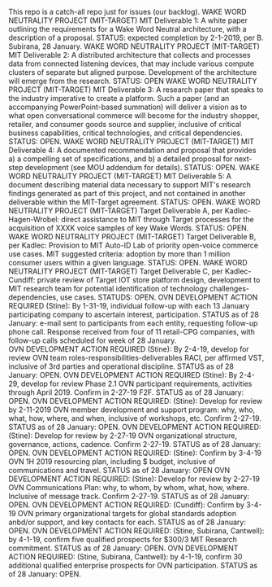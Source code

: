 This repo is a catch-all repo just for issues (our backlog).
WAKE WORD NEUTRALITY PROJECT (MIT-TARGET) MIT Deliverable 1:  A white paper outlining the requirements for a Wake Word Neutral architecture, with a description of a proposal.  STATUS:  expected completion by 2-1-2019, per B. Subirana, 28 January. 
WAKE WORD NEUTRALITY PROJECT (MIT-TARGET) MIT Deliverable 2:  A distributed architecture that collects and processes data from connected listening devices, that may include various compute clusters of separate but aligned purpose. Development of the architecture will emerge from the research.  STATUS:  OPEN
WAKE WORD NEUTRALITY PROJECT (MIT-TARGET) MIT Deliverable 3:  A research paper that speaks to the industry imperative to create a platform.  Such a paper (and an accompanying PowerPoint-based summation) will deliver a vision as to what open conversational commerce will become for the industry shopper, retailer, and consumer goods source and supplier, inclusive of critical business capabilities, critical technologies, and critical dependencies.   STATUS:  OPEN.
WAKE WORD NEUTRALITY PROJECT (MIT-TARGET) MIT Deliverable 4:  A documented recommendation and proposal that provides a) a compelling set of specifications, and b) a detailed proposal for next-step development  (see MOU addendum for details).  STATUS:  OPEN. 
WAKE WORD NEUTRALITY PROJECT (MIT-TARGET)  MIT Deliverable 5:  A document describing material data necessary to support MIT's research findings generated as part of this project, and not contained in another deliverable within the MIT-Target agreement.  STATUS: OPEN. 
WAKE WORD NEUTRALITY PROJECT (MIT-TARGET) Target Deliverable A, per Kadlec-Hagen-Wrobel:  direct assistance to MIT through Target processes for the acquisition of XXXK voice samples of key Wake Words.   STATUS:  OPEN. 
WAKE WORD NEUTRALITY PROJECT (MIT-TARGET) Target Deliverable B, per Kadlec:  Provision to MIT Auto-ID Lab of priority open-voice commerce use cases. MIT suggested criteria:  adoption by more than 1 million consumer users within a given language.  STATUS:  OPEN. 
WAKE WORD NEUTRALITY PROJECT (MIT-TARGET) Target Deliverable C, per Kadlec-Cundiff: private review of Target IOT store platform design, development to MIT research team for potential identification of technology challenges-dependencies, use cases.  STATUDS:  OPEN. 
OVN DEVELOPMENT ACTION REQUIRED (Stine):  By 1-31-19, individual follow-up with each 13 January participating company to ascertain interest, participation.  STATUS as of 28 January:  e-mail sent to participants from each entity, requesting follow-up phone call.  Response received from four of 11 retail-CPG companies, with follow-up calls scheduled for week of 28 January.   
OVN DEVELOPMENT ACTION REQUIRED (Stine):  By 2-4-19, develop for review OVN team roles-responsibilities-deliverables RACI, per affirmed VST, inclusive of 3rd parties and operational discipline.   STATUS as of 28 January:  OPEN.
OVN DEVELOPMENT ACTION REQUIRED (Stine):  By 2-4-29, develop for review Phase 2.1 OVN participant requirements, activities through April 2019.  Confirm in 2-27-19 F2F.   STATUS as of 28 January:  OPEN.
OVN DEVELOPMENT ACTION REQUIRED:  (Stine):  Develop for review by 2-11-2019 OVN member development and support program:  why, who, what, how, where, and when, inclusive of workshops, etc.  Confirm 2-27-19.   STATUS as of 28 January:  OPEN.
OVN DEVELOPMENT ACTION REQUIRED:  (Stine):  Develop for review by 2-27-19 OVN organizational structure, governance, actions, cadence.  Confirm 2-27-19.   STATUS as of 28 January:  OPEN.
OVN DEVELOPMENT ACTION REQUIRED:  (Stine):  Confirm by 3-4-19 OVN 1H 2019 resourcing plan, including $ budget, inclusive of communications and travel.   STATUS as of 28 January:  OPEN
OVN DEVELOPMENT ACTION REQUIRED:  (Stine): Develop for review by 2-27-19 OVN Communications Plan: why, to whom, by whom, what, how, where.  Inclusive of message track.  Confirm 2-27-19.   STATUS as of 28 January:  OPEN.
OVN DEVELOPMENT ACTION REQUIRED:  (Cundiff):  Confirm by 3-4-19 OVN primary organizational targets for global standards adoption anbd/or support, and key contacts for each.  STATUS as of 28 January:  OPEN.
OVN DEVELOPMENT ACTION REQUIRED:  (Stine, Subirana, Cantwell):  by 4-1-19, confirm five qualified prospects for $300/3 MIT Research commitment.  STATUS as of 28 January:  OPEN.
OVN DEVELOPMENT ACTION REQUIRED:  (Stine, Subirana, Cantwell):  by 4-1-19, confirm 30 additional qualified enterprise prospects for OVN participation.   STATUS as of 28 January:  OPEN.
